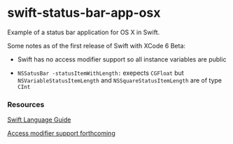 swift-status-bar-app-osx
========================

Example of a status bar application for OS X in Swift.

Some notes as of the first release of Swift with XCode 6 Beta:

- Swift has no access modifier support so all instance variables are public

- `NSSatusBar -statusItemWithLength:` exepects `CGFloat` but `NSVariableStatusItemLength` and `NSSquareStatusItemLength` are of type `CInt`
 
### Resources

[Swift Language Guide](https://developer.apple.com/library/prerelease/ios/documentation/Swift/Conceptual/Swift_Programming_Language/index.html#//apple_ref/doc/uid/TP40014097)

[Access modifier support forthcoming](https://devforums.apple.com/thread/227288)
